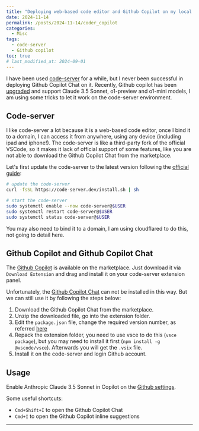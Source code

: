 ```yaml
---
title: "Deploying web-based code editor and Github Copilot on my local machine"
date: 2024-11-14
permalink: /posts/2024-11-14/coder_copilot
categories:
  - Misc
tags:
  - code-server
  - Github copilot
toc: true
# last_modified_at: 2024-09-01
---
```


I have been used [code-server](https://github.com/coder/code-server) for a while, but I never been successful in deploying Github Copilot Chat on it. Recently, Github copilot has been [upgraded](https://github.blog/news-insights/product-news/bringing-developer-choice-to-copilot/) and support Claude 3.5 Sonnet, o1-preview and o1-mini models, I am using some tricks to let it work on the code-server environment.

## Code-server

I like code-server a lot because it is a web-based code editor, once I bind it to a domain, I can access it from anywhere, using any device (including ipad and iphone!). The code-server is like a third-party fork of the official VSCode, so it makes it lack of official support of some features, like you are not able to download the Github Copilot Chat from the marketplace. 

Let's first update the code-server to the latest version following the [official guide](https://coder.com/docs/code-server/install#installsh):

```bash
# update the code-server
curl -fsSL https://code-server.dev/install.sh | sh

# start the code-server
sudo systemctl enable --now code-server@$USER
sudo systemctl restart code-server@$USER
sudo systemctl status code-server@$USER
```

You may also need to bind it to a domain, I am using cloudflared to do this, not going to detail here.

## Github Copilot and Github Copilot Chat

The [Github Copilot](https://marketplace.visualstudio.com/items?itemName=GitHub.copilot) is available on the marketplace. Just download it via `Download Extension` and drag and install it on your code-server extension panel. 

Unfortunately, the [Github Copilot Chat](https://marketplace.visualstudio.com/items?itemName=GitHub.copilot-chat) can not be installed in this way. But we can still use it by following the steps below:
1. Download the Github Copilot Chat from the marketplace.
2. Unzip the downloaded file, go into the extension folder.
3. Edit the `package.json` file, change the required version number, as referred [here](https://github.com/coder/code-server/issues/6625#issuecomment-1893288400)
4. Repack the extension folder, you need to use vsce to do this (`vsce package`), but you may need to install it first (`npm install -g @vscode/vsce`). Afterwards you will get the `.vsix` file.
5. Install it on the code-server and login Github account.

## Usage

Enable Anthropic Claude 3.5 Sonnet in Copilot on the [Github settings](https://github.com/settings/copilot).

Some useful shortcuts:
- `Cmd+Shift+I` to open the Github Copilot Chat
- `Cmd+I` to open the Github Copilot inline suggestions

---
